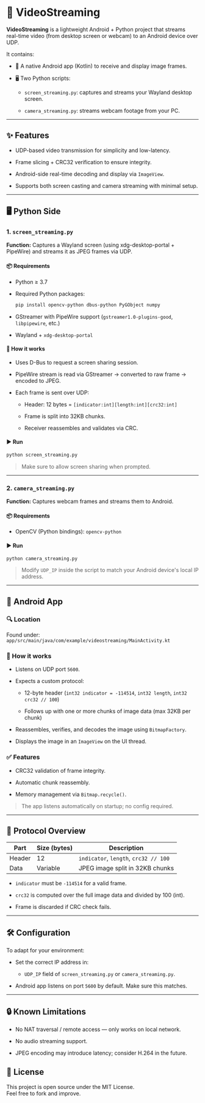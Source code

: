 # 📡 VideoStreaming

**VideoStreaming** is a lightweight Android + Python project that streams real-time video (from desktop screen or webcam) to an Android device over UDP.

It contains:

- 📱 A native Android app (Kotlin) to receive and display image frames.

- 🖥️ Two Python scripts:
  
  - `screen_streaming.py`: captures and streams your Wayland desktop screen.
  
  - `camera_streaming.py`: streams webcam footage from your PC.

---

## ✨ Features

- UDP-based video transmission for simplicity and low-latency.

- Frame slicing + CRC32 verification to ensure integrity.

- Android-side real-time decoding and display via `ImageView`.

- Supports both screen casting and camera streaming with minimal setup.

---

## 🖥️ Python Side

### 1. `screen_streaming.py`

**Function:** Captures a Wayland screen (using xdg-desktop-portal + PipeWire) and streams it as JPEG frames via UDP.

#### 📦 Requirements

- Python ≥ 3.7

- Required Python packages:
  
  ```bash
  pip install opencv-python dbus-python PyGObject numpy
  ```

- GStreamer with PipeWire support (`gstreamer1.0-plugins-good`, `libpipewire`, etc.)

- Wayland + `xdg-desktop-portal`

#### 🔧 How it works

- Uses D-Bus to request a screen sharing session.

- PipeWire stream is read via GStreamer → converted to raw frame → encoded to JPEG.

- Each frame is sent over UDP:
  
  - Header: 12 bytes = `[indicator:int][length:int][crc32:int]`
  
  - Frame is split into 32KB chunks.
  
  - Receiver reassembles and validates via CRC.

#### ▶️ Run

```bash
python screen_streaming.py
```

> Make sure to allow screen sharing when prompted.

---

### 2. `camera_streaming.py`

**Function:** Captures webcam frames and streams them to Android.

#### 📦 Requirements

- OpenCV (Python bindings): `opencv-python`

#### ▶️ Run

```bash
python camera_streaming.py
```

> Modify `UDP_IP` inside the script to match your Android device's local IP address.

---

## 📱 Android App

### 🔍 Location

Found under:  
`app/src/main/java/com/example/videostreaming/MainActivity.kt`

### 🧠 How it works

- Listens on UDP port `5600`.

- Expects a custom protocol:
  
  - 12-byte header (`int32 indicator = -114514`, `int32 length`, `int32 crc32 // 100`)
  
  - Follows up with one or more chunks of image data (max 32KB per chunk)

- Reassembles, verifies, and decodes the image using `BitmapFactory`.

- Displays the image in an `ImageView` on the UI thread.

### ✅ Features

- CRC32 validation of frame integrity.

- Automatic chunk reassembly.

- Memory management via `Bitmap.recycle()`.

> The app listens automatically on startup; no config required.

---

## 📡 Protocol Overview

| Part   | Size (bytes) | Description                           |
| ------ | ------------ | ------------------------------------- |
| Header | 12           | `indicator`, `length`, `crc32 // 100` |
| Data   | Variable     | JPEG image split in 32KB chunks       |

- `indicator` must be `-114514` for a valid frame.

- `crc32` is computed over the full image data and divided by 100 (int).

- Frame is discarded if CRC check fails.

---

## 🛠 Configuration

To adapt for your environment:

- Set the correct IP address in:
  
  - `UDP_IP` field of `screen_streaming.py` or `camera_streaming.py`.

- Android app listens on port `5600` by default. Make sure this matches.

---

## 🔒 Known Limitations

- No NAT traversal / remote access — only works on local network.

- No audio streaming support.

- JPEG encoding may introduce latency; consider H.264 in the future.

## 📄 License

This project is open source under the MIT License.  
Feel free to fork and improve.
